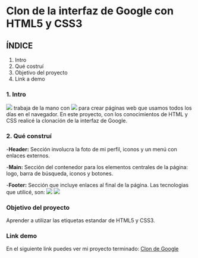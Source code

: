 # Clon de la interfaz de Google con HTML5 y CSS3

## ÍNDICE
1. Intro
2. Qué costruí
3. Objetivo del proyecto
4. Link a demo

### 1. Intro
<img src="https://img.shields.io/badge/HTML5-E34F26?style=for-the-badge&logo=html5&logoColor=white" /> trabaja de la mano con <img src="https://img.shields.io/badge/CSS3-1572B6?style=for-the-badge&logo=css3&logoColor=white" /> para crear páginas web que usamos todos los días en el navegador. En este proyecto, con los conocimientos de HTML y CSS realicé la clonación de la interfaz de Google.

### 2. Qué construí
-**Header:** Sección involucra la foto de mi perfil, iconos y un menú con enlaces externos.

-**Main:** Sección del contenedor para los elementos centrales de la página: logo, barra de búsqueda, iconos y botones.

-**Footer:** Sección que incluye enlaces al final de la página.
Las tecnologias que utilicé, son: 
<img src="https://img.shields.io/badge/HTML5-E34F26?style=for-the-badge&logo=html5&logoColor=white" />
<img src="https://img.shields.io/badge/CSS3-1572B6?style=for-the-badge&logo=css3&logoColor=white" />

### Objetivo del proyecto
Aprender a utilizar las etiquetas estandar de HTML5 y CSS3.

### Link demo
En el siguiente link puedes ver mi proyecto terminado: [Clon de Google](https://copiadegoogle-alpha.vercel.app/)
